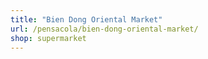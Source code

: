 ```yaml
---
title: "Bien Dong Oriental Market"
url: /pensacola/bien-dong-oriental-market/
shop: supermarket
---
```

